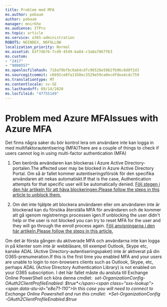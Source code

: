 ```yaml
---
title: Problem med MFA
ms.author: pebaum
author: pebaum
manager: mnirkhe
ms.audience: ITPro
ms.topic: article
ms.service: o365-administration
ROBOTS: NOINDEX, NOFOLLOW
localization_priority: Normal
ms.assetid: 63f7d676-7cd9-4549-ba84-c3a8a7867f63
ms.custom:
- "2417"
- "9000557"
ms.openlocfilehash: 718af9bfbc0a64cdfc96528e5062fb96c8d0f2d3
ms.sourcegitcommit: c6692ce0fa1358ec3529e59ca0ecdfdea4cdc759
ms.translationtype: MT
ms.contentlocale: sv-SE
ms.lasthandoff: 09/14/2020
ms.locfileid: "47755149"
---
```

# <a name="issues-with-azure-mfa"></a><span data-ttu-id="e8e71-102">Problem med Azure MFA</span><span class="sxs-lookup"><span data-stu-id="e8e71-102">Issues with Azure MFA</span></span>
<span data-ttu-id="e8e71-103">Det finns några saker du bör kontrol lera om användare inte kan logga in med multifaktorautentisering (MFA)</span><span class="sxs-lookup"><span data-stu-id="e8e71-103">There are a couple of things to check if users cannot log in using multi-factor authentication (MFA)</span></span>

1. <span data-ttu-id="e8e71-104">Den berörda användaren kan blockeras i Azure Active Directory-portalen.</span><span class="sxs-lookup"><span data-stu-id="e8e71-104">The affected user may be blocked in Azure Active Directory Portal.</span></span> <span data-ttu-id="e8e71-105">Om så är fallet kommer autentiseringsförsök för den specifika användaren att nekas automatiskt.</span><span class="sxs-lookup"><span data-stu-id="e8e71-105">If that is the case, Authentication attempts for that specific user will be automatically denied.</span></span> [<span data-ttu-id="e8e71-106">Följ stegen i den här artikeln för att häva blockeringen.</span><span class="sxs-lookup"><span data-stu-id="e8e71-106">Please follow the steps in this article to unblock them.</span></span>](https://docs.microsoft.com/azure/active-directory/authentication/howto-mfa-mfasettings#block-and-unblock-users)

2. <span data-ttu-id="e8e71-107">Om det inte hjälpte att blockera användaren eller om användaren inte är blockerad kan du försöka återställa MFA för användaren och de kommer att gå igenom registrerings processen igen.</span><span class="sxs-lookup"><span data-stu-id="e8e71-107">If unblocking the user didn't help or the user is not blocked you can try to reset MFA for the user and they will go through the enroll process again.</span></span> [<span data-ttu-id="e8e71-108">Följ anvisningarna i den här artikeln.</span><span class="sxs-lookup"><span data-stu-id="e8e71-108">Please follow the steps in this article.</span></span>](https://docs.microsoft.com/azure/active-directory/authentication/howto-mfa-userdevicesettings#require-users-to-provide-contact-methods-again)

<span data-ttu-id="e8e71-109">Om det är första gången du aktiverade MFA och användarna inte kan logga in på klienter som inte är webbläsare, till exempel Outlook, Skype etc, kanske ADAL (Active Directory-autentiseringspaket) inte är aktiverat på din O365-prenumeration.</span><span class="sxs-lookup"><span data-stu-id="e8e71-109">If this is the first time you enabled MFA and your users are unable to login to non-browsers clients such as Outlook, Skype, etc, perhaps ADAL (Active Directory Authentication Library) is not enabled on your O365 subscription.</span></span> <span data-ttu-id="e8e71-110">I det här fallet måste du ansluta till Exchange Online PowerShell och köra denna cmdlet:  *set-OrganizationConfig-OAuth2ClientProfileEnabled: $true*</span><span class="sxs-lookup"><span data-stu-id="e8e71-110">In this case you will need to connect to Exchange Online Powershell and run this cmdlet:  *Set-OrganizationConfig -OAuth2ClientProfileEnabled:$true*</span></span>